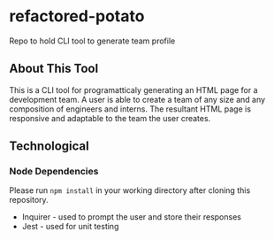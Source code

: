 
# refactored-potato
Repo to hold CLI tool to generate team profile


## About This Tool
This is a CLI tool for programatticaly generating an HTML page for a development team. A user is able to create a team of any size and any composition of engineers and interns. The resultant HTML page is responsive and adaptable to the team the user creates.

## Technological

### Node Dependencies
Please run `npm install` in your working directory after cloning this repository.

* Inquirer - used to prompt the user and store their responses
* Jest - used for unit testing